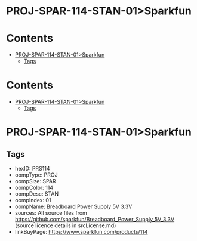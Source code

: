 
PROJ-SPAR-114-STAN-01>Sparkfun
==============================

Contents
========

* [PROJ-SPAR-114-STAN-01>Sparkfun](#proj-spar-114-stan-01sparkfun)
	* [Tags](#tags)

Contents
========

* [PROJ-SPAR-114-STAN-01>Sparkfun](#proj-spar-114-stan-01sparkfun)
	* [Tags](#tags)

# PROJ-SPAR-114-STAN-01>Sparkfun

## Tags

- hexID: PRS114
- oompType: PROJ
- oompSize: SPAR
- oompColor: 114
- oompDesc: STAN
- oompIndex: 01
- oompName: Breadboard Power Supply 5V 3.3V
- sources: All source files from https://github.com/sparkfun/Breadboard_Power_Supply_5V_3.3V (source licence details in srcLicense.md)
- linkBuyPage: https://www.sparkfun.com/products/114
